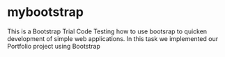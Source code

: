 # mybootstrap
This  is a Bootstrap Trial Code
Testing how to use bootsrap to quicken development of simple web applications.
 In this task we implemented our Portfolio project using Bootstrap
 
